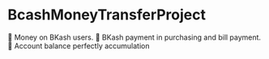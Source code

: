 # BcashMoneyTransferProject
	Money on BKash users.
	BKash payment in purchasing and bill payment.
	Account balance perfectly accumulation

